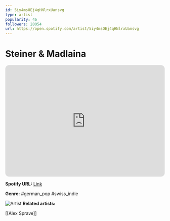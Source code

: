 ```yaml
---
id: 5iy4msOEj4qHNlrxUansvg
type: artist
popularity: 46
followers: 20054
url: https://open.spotify.com/artist/5iy4msOEj4qHNlrxUansvg
---
```

# Steiner & Madlaina

<iframe style="border-radius:12px" src="https://open.spotify.com/embed/artist/5iy4msOEj4qHNlrxUansvg" width="100%" height="352" frameBorder="0" allowfullscreen="" allow="autoplay; clipboard-write; encrypted-media; fullscreen; picture-in-picture" loading="lazy"></iframe>

**Spotify URL:** [Link](https://open.spotify.com/artist/5iy4msOEj4qHNlrxUansvg)

**Genre:**  #german_pop #swiss_indie

![Artist](https://i.scdn.co/image/ab6761610000e5eb89e07772f024365f1db8c789)
**Related artists:**

[[Alex Sprave]]
